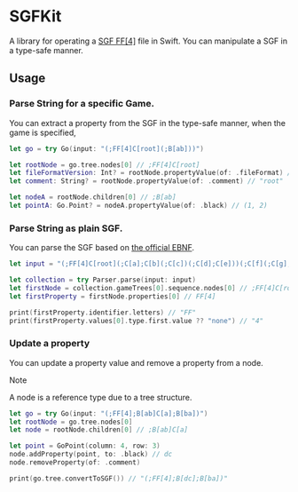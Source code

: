 # SGFKit
A library for operating a [SGF FF[4]](https://www.red-bean.com/sgf/index.html) file in Swift.
You can manipulate a SGF in a type-safe manner.

## Usage

### Parse String for a specific Game.
You can extract a property from the SGF in the type-safe manner, when the game is specified, 
```swift
let go = try Go(input: "(;FF[4]C[root](;B[ab]))")

let rootNode = go.tree.nodes[0] // ;FF[4]C[root]
let fileFormatVersion: Int? = rootNode.propertyValue(of: .fileFormat) // 4
let comment: String? = rootNode.propertyValue(of: .comment) // "root"

let nodeA = rootNode.children[0] // ;B[ab]
let pointA: Go.Point? = nodeA.propertyValue(of: .black) // (1, 2)
```

### Parse String as plain SGF.
You can parse the SGF based on [the official EBNF](https://www.red-bean.com/sgf/sgf4.html#ebnf-def).

```swift
let input = "(;FF[4]C[root](;C[a];C[b](;C[c])(;C[d];C[e]))(;C[f](;C[g];C[h];C[i])(;C[j])))"

let collection = try Parser.parse(input: input)
let firstNode = collection.gameTrees[0].sequence.nodes[0] // ;FF[4]C[root]
let firstProperty = firstNode.properties[0] // FF[4]

print(firstProperty.identifier.letters) // "FF"
print(firstProperty.values[0].type.first.value ?? "none") // "4"
```

### Update a property
You can update a property value and remove a property from a node.

> [!NOTE]
> A node is a reference type due to a tree structure.

```swift
let go = try Go(input: "(;FF[4];B[ab]C[a];B[ba])")
let rootNode = go.tree.nodes[0]
let node = rootNode.children[0] // ;B[ab]C[a]

let point = GoPoint(column: 4, row: 3)
node.addProperty(point, to: .black) // dc
node.removeProperty(of: .comment)

print(go.tree.convertToSGF()) // "(;FF[4];B[dc];B[ba])"
```
